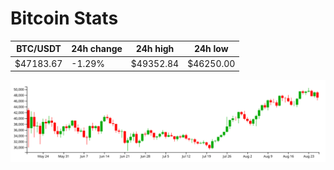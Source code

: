 # Bitcoin Stats

BTC/USDT|24h change|24h high|24h low|
|---|---|---|---|
|$47183.67|-1.29%|$49352.84|$46250.00|

<img src="./chart.svg">
